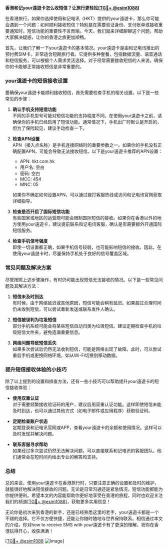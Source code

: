 **香港和记your遠遊卡怎么收短信？让旅行更轻松[[TG💪+ @esim1088](https://t.me/s/esim1088)]**

在香港旅行，如果你选择使用和记电讯（HKT）提供的your遠遊卡，那么你可能会遇到一个问题：如何顺利接收短信？特别是在需要验证身份、支付账单或接收重要通知时，短信功能的重要性不言而喻。今天，我们就来详细聊聊这个问题，帮助大家解决疑惑，让你的香港之旅更加顺畅。

首先，让我们了解一下your遠遊卡的基本情况。your遠遊卡是由和记电讯推出的预付费SIM卡，非常适合短期旅行者。它提供多种套餐，包括数据流量、语音通话和短信服务，可以根据个人需求灵活选择。对于经常需要接收短信的人来说，确保你的卡能够正常接收短信是非常重要的。

### your遠遊卡的短信接收设置

要确保your遠遊卡能顺利接收短信，首先需要检查手机的相关设置。以下是一些常见的步骤：

1. **确认手机支持短信功能**  
   不同的手机型号可能对短信功能的支持程度不同。在使用your遠遊卡之前，请确保你的手机已经启用了短信功能。通常情况下，手机出厂时默认是开启的，但为了保险起见，建议手动检查一下。

2. **检查APN设置**  
   APN（接入点名称）是手机连接网络时的重要参数之一。如果你的手机没有正确配置APN，可能会导致无法接收短信。以下是your遠遊卡推荐的APN设置：
   - APN: hkt.com.hk  
   - 用户名: 空白  
   - 密码: 空白  
   - MCC: 454  
   - MNC: 05  

   如果你不确定如何设置APN，可以通过拨打客服热线或访问和记电讯官网获取详细指导。

3. **检查是否开启了国际短信功能**  
   有些国家或地区的运营商可能会限制国际短信的接收。如果你在香港以外的地方使用your遠遊卡，建议提前联系和记电讯客服，确认是否需要额外开通国际短信服务。

4. **检查手机信号强度**  
   即使一切设置都正确，如果手机信号较弱，也可能影响短信的接收。因此，在使用your遠遊卡时，尽量保持手机处于良好的信号覆盖区域。

### 常见问题及解决方案

尽管按照上述步骤操作，有时仍可能出现短信无法接收的情况。以下是一些常见问题及其解决方法：

1. **短信未及时到达**  
   有时候，由于网络延迟或其他原因，短信可能会稍有延迟。如果超过合理时间仍未收到短信，可以尝试重新发送或联系发件人确认。

2. **短信被误判为垃圾短信**  
   部分手机系统可能会将某些短信自动归类为垃圾短信。建议定期检查手机的垃圾短信文件夹，避免遗漏重要信息。

3. **网络问题导致短信丢失**  
   如果多次尝试后仍然无法收到短信，可能是网络出现了故障。此时，可以尝试重启手机或更换网络环境，如从Wi-Fi切换到移动数据。

### 提升短信接收体验的小技巧

除了以上提到的设置和排查方法，还有一些小技巧可以帮助提升your遠遊卡的短信接收体验：

- **使用双重认证**  
   对于需要频繁接收验证码的用户，建议启用双重认证功能。这样即使短信未能及时到达，也可以通过其他方式（如电子邮件或应用程序）获取验证码。

- **定期检查账户状态**  
   定期登录和记电讯官网或APP，查看your遠遊卡的余额和使用情况。这样可以及时发现并解决问题。

- **联系客服寻求帮助**  
   如果经过多次尝试仍然无法解决问题，可以直接联系和记电讯的客服团队。他们通常会在短时间内给出专业的解答和支持。

### 总结

总的来说，使用your遠遊卡在香港旅行时，只要注意正确的设置和及时的维护，就能很好地解决短信接收的问题。无论是日常沟通还是紧急情况，短信功能都能为你提供便利。希望本文的内容能帮助你更好地享受在香港的旅程，同时也欢迎关注我们的频道[[TG💪+ @esim1088](https://t.me/s/esim1088)]，获取更多实用信息！

无论你是初次来到香港的新手，还是已经熟悉这里的老手，your遠遊卡都是一个不错的选择。它不仅方便快捷，还能让你随时随地与世界保持联系。相信通过本文的介绍，你对how to receive SMS with your遠遊卡有了更深的理解。祝你在香港玩得开心，收获满满！

[[TG💪+ @esim1088](https://t.me/s/esim1088) ![Image](https://i.postimg.cc/4NQfJmqS/Snipaste-2025-05-13-00-14-12.png)]
